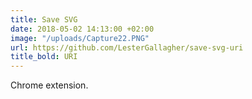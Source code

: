 ```yaml
---
title: Save SVG
date: 2018-05-02 14:13:00 +02:00
image: "/uploads/Capture22.PNG"
url: https://github.com/LesterGallagher/save-svg-uri
title_bold: URI
---
```


Chrome extension.